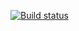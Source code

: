 [![Build status](https://ci.appveyor.com/api/projects/status/w93dv6aers18lb4j?svg=true)](https://ci.appveyor.com/project/eilinwis/patterns-2)
